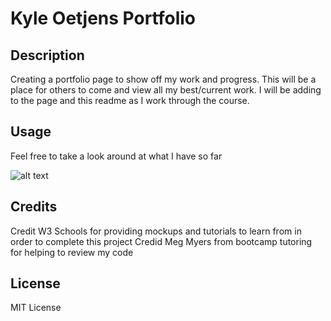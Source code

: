 # Kyle Oetjens Portfolio

## Description

Creating a portfolio page to show off my work and progress.  This will be a place for others to come and view all my best/current work.  I will be adding to the page and this readme as I work through the course.    


## Usage
Feel free to take a look around at what I have so far
    
![alt text](./assets/images/portfolio.png)
    

## Credits
Credit W3 Schools for providing mockups and tutorials to learn from in order to complete this project
Credid Meg Myers from bootcamp tutoring for helping to review my code

## License
MIT License

